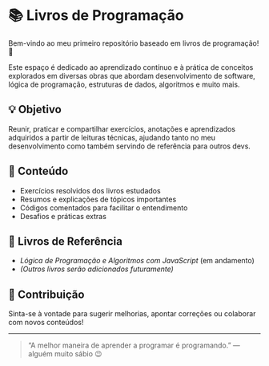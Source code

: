 # 📚 Livros de Programação

Bem-vindo ao meu primeiro repositório baseado em livros de programação! 🚀

Este espaço é dedicado ao aprendizado contínuo e à prática de conceitos explorados em diversas obras que abordam desenvolvimento de software, lógica de programação, estruturas de dados, algoritmos e muito mais.

## 💡 Objetivo

Reunir, praticar e compartilhar exercícios, anotações e aprendizados adquiridos a partir de leituras técnicas, ajudando tanto no meu desenvolvimento como também servindo de referência para outros devs.

## 📘 Conteúdo

- Exercícios resolvidos dos livros estudados
- Resumos e explicações de tópicos importantes
- Códigos comentados para facilitar o entendimento
- Desafios e práticas extras

## 🧠 Livros de Referência

- *Lógica de Programação e Algoritmos com JavaScript* (em andamento)
- *(Outros livros serão adicionados futuramente)*

## 🤝 Contribuição

Sinta-se à vontade para sugerir melhorias, apontar correções ou colaborar com novos conteúdos!

---

> “A melhor maneira de aprender a programar é programando.” — alguém muito sábio 😉




